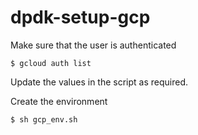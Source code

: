 # dpdk-setup-gcp

Make sure that the user is authenticated
```
$ gcloud auth list
```
Update the values in the script as required.

Create the environment
```
$ sh gcp_env.sh 
```